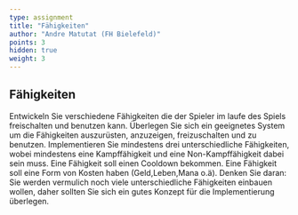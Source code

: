 ```yaml
---
type: assignment
title: "Fähigkeiten"
author: "Andre Matutat (FH Bielefeld)"
points: 3
hidden: true
weight: 3
---
```


## Fähigkeiten

Entwickeln Sie verschiedene Fähigkeiten die der Spieler im laufe des Spiels freischalten und benutzen kann.
Überlegen Sie sich ein geeignetes System um die Fähigkeiten auszurüsten, anzuzeigen, freizuschalten und zu benutzen.
Implementieren Sie mindestens drei unterschiedliche Fähigkeiten, wobei mindestens eine Kampffähigkeit und eine Non-Kampffähigkeit dabei sein muss.
Eine Fähigkeit soll einen Cooldown bekommen.
Eine Fähigkeit soll eine Form von Kosten haben (Geld,Leben,Mana o.ä).
Denken Sie daran: Sie werden vermulich noch viele unterschiedliche Fähigkeiten einbauen wollen, daher sollten Sie sich ein gutes Konzept für die Implementierung überlegen.

